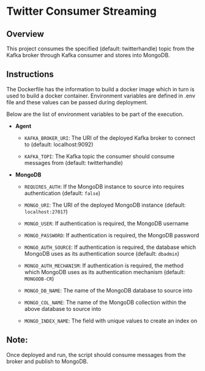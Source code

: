 # Twitter Consumer Streaming
## Overview
This project consumes the specified (default: twitterhandle) topic from the Kafka broker through Kafka consumer and stores into MongoDB. 

## Instructions

The Dockerfile has the information to build a docker image which in turn is used to build a docker container. Environment variables are defined in .env file and these values can be passed during deployment. 

Below are the list of environment variables to be part of the execution.

* **Agent**

    * `KAFKA_BROKER_URI`: The URI of the deployed Kafka broker to connect to (default: localhost:9092)

    * `KAFKA_TOPI`: The Kafka topic the consumer should consume messages from (default: twitterhandle)

* **MongoDB**

    * `REQUIRES_AUTH`: If the MongoDB instance to source into requires authentication (default: `false`)
    
    * `MONGO_URI`: The URI of the deployed MongoDB instance (default: `localhost:27017`)
    
    * `MONGO_USER`: If authentication is required, the MongoDB username
    
    * `MONGO_PASSWORD`: If authentication is required, the MongoDB password
    
    * `MONGO_AUTH_SOURCE`: If authentication is required, the database which MongoDB uses as its authentication source (default: `dbadmin`)
    
    * `MONGO_AUTH_MECHANISM`: If authentication is required, the method which 
    MongoDB uses as its authentication mechanism (default: `MONGODB-CR`)
    
    * `MONGO_DB_NAME`: The name of the MongoDB database to source into 
    
    * `MONGO_COL_NAME`: The name of the MongoDB collection within the above database to 
    source into
    
    * `MONGO_INDEX_NAME`: The field with unique values to create an index on


## Note:

Once deployed and run, the script should consume messages from the broker and publish to MongoDB. 

